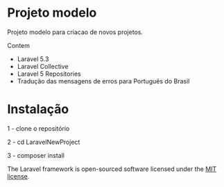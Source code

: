 # Projeto modelo

Projeto modelo para criacao de novos projetos.

Contem
- Laravel 5.3
- Laravel Collective
- Laravel 5 Repositories
- Tradução das mensagens de erros para Português do Brasil

# Instalação

1 - clone o repositório

2 - cd LaravelNewProject

3 - composer install

The Laravel framework is open-sourced software licensed under the [MIT license](http://opensource.org/licenses/MIT).
